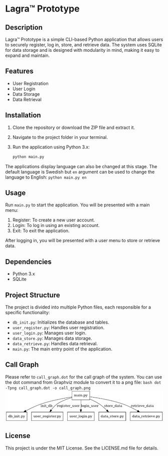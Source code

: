 # Lagra™ Prototype

## Description

Lagra™ Prototype is a simple CLI-based Python application that allows users to securely register, log in, store, and retrieve data. The system uses SQLite for data storage and is designed with modularity in mind, making it easy to expand and maintain.

## Features

- User Registration
- User Login
- Data Storage
- Data Retrieval

## Installation

1. Clone the repository or download the ZIP file and extract it.
2. Navigate to the project folder in your terminal.
3. Run the application using Python 3.x:

    ```bash
    python main.py
    ```
The applications display language can also be changed at this stage. The default language is Swedish but `en` argument can be used to change the language to English:
    ```
    python main.py en
    ```

## Usage

Run `main.py` to start the application. You will be presented with a main menu:

1. Register: To create a new user account.
2. Login: To log in using an existing account.
3. Exit: To exit the application.

After logging in, you will be presented with a user menu to store or retrieve data.

## Dependencies

- Python 3.x
- SQLite

## Project Structure

The project is divided into multiple Python files, each responsible for a specific functionality:

- `db_init.py`: Initializes the database and tables.
- `user_register.py`: Handles user registration.
- `user_login.py`: Manages user login.
- `data_store.py`: Manages data storage.
- `data_retrieve.py`: Handles data retrieval.
- `main.py`: The main entry point of the application.

## Call Graph

Please refer to `call_graph.dot` for the call graph of the system. You can use the dot command from Graphviz module to convert it to a png file:
    ```bash
     dot -Tpng call_graph.dot -o call_graph.png
    ```
![Call Graph](call_graph.png)
## License

This project is under the MIT License. See the LICENSE.md file for details.
